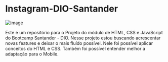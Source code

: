 # Instagram-DIO-Santander

![image](https://user-images.githubusercontent.com/95628630/173607283-28eb956c-09d0-4ba0-a492-ec6c6fc117d8.png)


Este é um repositório para o Projeto do módulo de HTML, CSS e JavaScript do Bootcamp Santander - DIO. Nesse projeto estou buscando acrescentar novas features e deixar o mais fluído possível.
Nele foi possível aplicar conceitos do HTML e CSS. Também foi possível entender melhor a adaptação para o Mobile.

